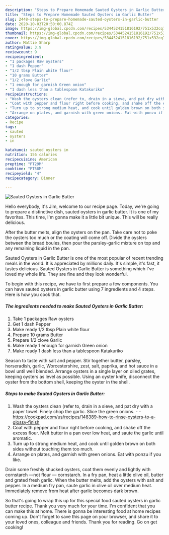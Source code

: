 ```yaml
---
description: "Steps to Prepare Homemade Sauted Oysters in Garlic Butter"
title: "Steps to Prepare Homemade Sauted Oysters in Garlic Butter"
slug: 2448-steps-to-prepare-homemade-sauted-oysters-in-garlic-butter
date: 2020-10-03T20:50:00.874Z
image: https://img-global.cpcdn.com/recipes/5344524151816192/751x532cq70/sauted-oysters-in-garlic-butter-recipe-main-photo.jpg
thumbnail: https://img-global.cpcdn.com/recipes/5344524151816192/751x532cq70/sauted-oysters-in-garlic-butter-recipe-main-photo.jpg
cover: https://img-global.cpcdn.com/recipes/5344524151816192/751x532cq70/sauted-oysters-in-garlic-butter-recipe-main-photo.jpg
author: Mattie Sharp
ratingvalue: 3.9
reviewcount: 9
recipeingredient:
- "1 packages Raw oysters"
- "1 dash Pepper"
- "1/2 tbsp Plain white flour"
- "10 grams Butter"
- "1/2 clove Garlic"
- "1 enough for garnish Green onion"
- "1 dash less than a tablespoon Katakuriko"
recipeinstructions:
- "Wash the oysters clean (refer to, drain in a sieve, and pat dry with a paper towel. Finely chop the garlic. Slice the green onions.  https://cookpad.com/us/recipes/148389-how-to-rinse-oysters-to-a-glossy-finish"
- "Coat with pepper and flour right before cooking, and shake off the excess flour. Melt butter in a pan over low heat, and saute the garlic until aromatic."
- "Turn up to strong medium heat, and cook until golden brown on both sides without touching them too much."
- "Arrange on plates, and garnish with green onions. Eat with ponzu if you like."
categories:
- Recipe
tags:
- sauted
- oysters
- in

katakunci: sauted oysters in 
nutrition: 156 calories
recipecuisine: American
preptime: "PT29M"
cooktime: "PT58M"
recipeyield: "4"
recipecategory: Dinner

---
```



![Sauted Oysters in Garlic Butter](https://img-global.cpcdn.com/recipes/5344524151816192/751x532cq70/sauted-oysters-in-garlic-butter-recipe-main-photo.jpg)

Hello everybody, it's Jim, welcome to our recipe page. Today, we're going to prepare a distinctive dish, sauted oysters in garlic butter. It is one of my favorites. This time, I'm gonna make it a little bit unique. This will be really delicious.

After the butter melts, align the oysters on the pan. Take care not to poke the oysters too much or the coating will come off. Divide the oysters between the bread boules, then pour the parsley-garlic mixture on top and any remaining liquid in the pan.

Sauted Oysters in Garlic Butter is one of the most popular of recent trending meals in the world. It is appreciated by millions daily. It's simple, it's fast, it tastes delicious. Sauted Oysters in Garlic Butter is something which I've loved my whole life. They are fine and they look wonderful.


To begin with this recipe, we have to first prepare a few components. You can have sauted oysters in garlic butter using 7 ingredients and 4 steps. Here is how you cook that.

<!--inarticleads1-->

##### The ingredients needed to make Sauted Oysters in Garlic Butter:

1. Take 1 packages Raw oysters
1. Get 1 dash Pepper
1. Make ready 1/2 tbsp Plain white flour
1. Prepare 10 grams Butter
1. Prepare 1/2 clove Garlic
1. Make ready 1 enough for garnish Green onion
1. Make ready 1 dash less than a tablespoon Katakuriko


Season to taste with salt and pepper. Stir together butter, parsley, horseradish, garlic, Worcestershire, zest, salt, paprika, and hot sauce in a bowl until well blended. Arrange oysters in a single layer on oiled grates, keeping oysters as level as possible. Using an oyster knife, disconnect the oyster from the bottom shell, keeping the oyster in the shell. 

<!--inarticleads2-->

##### Steps to make Sauted Oysters in Garlic Butter:

1. Wash the oysters clean (refer to, drain in a sieve, and pat dry with a paper towel. Finely chop the garlic. Slice the green onions. -  - https://cookpad.com/us/recipes/148389-how-to-rinse-oysters-to-a-glossy-finish
1. Coat with pepper and flour right before cooking, and shake off the excess flour. Melt butter in a pan over low heat, and saute the garlic until aromatic.
1. Turn up to strong medium heat, and cook until golden brown on both sides without touching them too much.
1. Arrange on plates, and garnish with green onions. Eat with ponzu if you like.


Drain some freshly shucked oysters, coat them evenly and lightly with cornstarch —not flour — cornstarch. In a fry pan, heat a little olive oil, butter and grated fresh garlic. When the butter melts, add the oysters with salt and pepper. In a medium fry pan, saute garlic in olive oil over medium heat. Immediately remove from heat after garlic becomes dark brown. 

So that's going to wrap this up for this special food sauted oysters in garlic butter recipe. Thank you very much for your time. I'm confident that you can make this at home. There is gonna be interesting food at home recipes coming up. Don't forget to save this page on your browser, and share it to your loved ones, colleague and friends. Thank you for reading. Go on get cooking!
